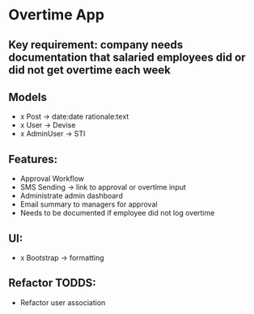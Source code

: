 # Overtime App

## Key requirement: company needs documentation that salaried employees did or did not get overtime each week

## Models
- x Post -> date:date rationale:text
- x User -> Devise
- x AdminUser -> STI

## Features:
- Approval Workflow
- SMS Sending -> link to approval or overtime input
- Administrate admin dashboard
- Email summary to managers for approval
- Needs to be documented if employee did not log overtime

## UI:
- x Bootstrap -> formatting

## Refactor TODDS:
+ Refactor user association